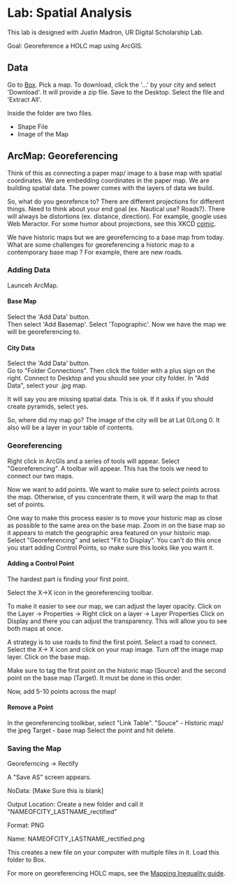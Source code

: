 # Lab: Spatial Analysis

This lab is designed with Justin Madron, UR Digital Scholarship Lab. 

Goal: Georeference a HOLC map using ArcGIS.


## Data

Go to [Box](https://tinyurl.com/introdhspatial). Pick a map. 
To download, click the  '...' by your city and select 'Download'. 
It will provide a zip file. Save to the Desktop.
Select the file and 'Extract All'.

Inside the folder are two files.
- Shape File
- Image of the Map


## ArcMap: Georeferencing 

Think of this as connecting a paper map/ image to a base map with spatial coordinates.
We are embedding coordinates in the paper map.
We are building spatial data. 
The power comes with the layers of data we build. 

So, what do you georefence to?
There are different projections for different things. 
Need to think about your end goal (ex. Nautical use? Roads?).
There will always be distortions (ex. distance, direction).
For example, google uses Web Meractor. 
For some humor about projections, see this  XKCD [comic](https://xkcd.com/977/).

We have historic maps but we are georeferncing to a base map from today. 
What are some challenges for georeferencing a historic map to a contemporary base map ? 
For example, there are new roads. 

### Adding Data 
Launceh ArcMap. 

#### Base Map

Select the 'Add Data' button.  
Then select 'Add Basemap'.
Select 'Topographic'.
Now we have the map we will be georeferencing to. 

####  City Data

Select the 'Add Data' button.  
Go to "Folder Connections".
Then click the folder with a plus sign on the right. 
Connect to Desktop and you should see your city folder. 
In "Add Data", select your .jpg map.

It will say you are missing spatial data. This is ok. 
If it asks if you should create pyramids, select yes.

So, where did my map go?
The image of the city will be at Lat 0/Long 0.
It also will be a layer in your table of contents. 

### Georeferencing

Right click in ArcGIs and a series of tools will appear.
Select "Georeferencing".
A toolbar will appear. This has  the tools we need to connect our two maps. 

Now we want to add points. 
We want to make sure to select points across the map.
Otherwise, of you concentrate them, it will warp the map to that set of points.

One way to make this process easier is to move your historic map as close as possible to the same area on the base map.
Zoom in on the base map so it appears to match the geographic area featured on your historic map.
Select "Georeferencing" and select "Fit to Display". 
You can't do this once you start adding Control Points, so make sure this looks like you want it.



#### Adding a Control Point 
The hardest part is finding your first point. 

Select the X->X icon in the georeferencing toolbar.

To make it easier to see our map, we can adjust the layer opacity.
Click on the Layer -> Properties -> Right click on a layer -> Layer Properties
Click on Display and there you can adjust the transparency. 
This will allow you to see both maps at once.

A strategy is to use roads to find the first point.
Select a road to connect.
Select the X-> X icon and click on your map image.
Turn off the image map layer.
Click on the base map. 

Make sure to tag the first point on the historic map (Source) and the second point on the base map (Target).
It must be done in this order. 

Now, add 5-10 points across the map!

#### Remove a Point
In the georeferencing toolkbar, select  "Link Table".
"Souce" - Historic map/ the jpeg
Target -  base map 
Select the point and hit delete. 

### Saving the Map

Georeferncing -> Rectify

A "Save AS" screen appears. 

NoData: [Make Sure this is blank]

Output Location:  Create a new folder and call it "NAMEOFCITY_LASTNAME_rectified"

Format: PNG

Name: NAMEOFCITY_LASTNAME_rectified.png

This creates a new file on your computer with multiple files in it. 
Load this folder to Box. 

For more on georeferencing HOLC maps, see the [Mapping Inequality guide](http://dsl.richmond.edu/projects/holc_manual/HOLC_manual.pdf). 

